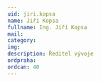 ```yaml
---
uid: jiri.kopsa
name: Jiří Kopsa
fullname: Ing. Jiří Kopsa
mail: 
category: 
img: 
description: Ředitel vývoje
ordpraha: 
ordcan: 40
---
```




